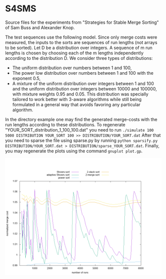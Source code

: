 # S4SMS
Source files for the experiments from "Strategies for Stable Merge Sorting" of
Sam Buss and Alexander Knop.

The test sequences use the following model. Since only merge costs were
measured, the inputs to the sorts are sequences of run lengths (not arrays to
be sorted).  Let D be a distribution over integers. A sequence of m run
lengths is chosen by choosing each of the m lengths independently according
to the distribution D. We consider three types of distributions:

- The uniform distribution over numbers between 1 and 100,
- The power low distribution over numbers between 1 and 100 with the
    exponent 0.5,
- A mixture of the uniform distribution over integers between 1 and
    100 and the uniform distribution over integers between 10000 and
    100000, with mixture weights 0.95 and 0.05. This distribution was
    specially tailored to work better with 3-aware algorithms while still
    being formulated in a general way that avoids favoring any
    particular algorithm.

In the directory example one may find the generated merge-costs with the run
lengths according to these distributions.
To regenerate "YOUR_SORT_distribution_1_100_100.dat" you need to run
``./simulate 100 5000 DISTRIBUTION YOUR_SORT 100 >> DISTRIBUTION/YOUR_SORT.dat``
After that you need to sparse the file using sparse.py by running
``python sparsify.py DISTRIBUTION/YOUR_SORT.dat > DISTRIBUTION/sparse_YOUR_SORT.dat``. Finally, you may regenerate the plots using the command
``gnuplot plot.gp``.

!["Uniform distribution form 1 to 100"](https://github.com/aaknop/S4SMS/raw/master/example/uniform.png)
